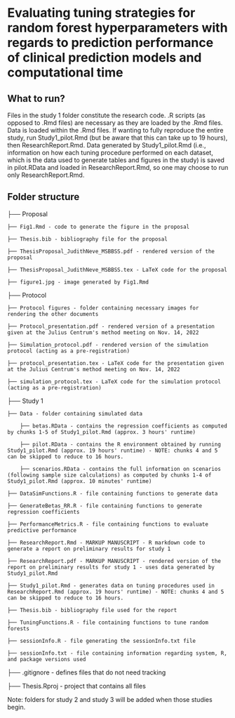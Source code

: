 # Evaluating tuning strategies for random forest hyperparameters with regards to prediction performance of clinical prediction models and computational time

## What to run?

Files in the study 1 folder constitute the research code. .R scripts (as opposed to .Rmd files) are necessary as they are loaded by the .Rmd files. Data is loaded within the .Rmd files. If wanting to fully reproduce the entire study, run Study1_pilot.Rmd (but be aware that this can take up to 19 hours), then ResearchReport.Rmd. Data generated by Study1_pilot.Rmd (i.e., information on how each tuning procedure performed on each dataset, which is the data used to generate tables and figures in the study) is saved in pilot.RData and loaded in ResearchReport.Rmd, so one may choose to run only ResearchReport.Rmd.

## Folder structure

├── Proposal

    ├── Fig1.Rmd - code to generate the figure in the proposal
    
    ├── Thesis.bib - bibliography file for the proposal
    
    ├── ThesisProposal_JudithNeve_MSBBSS.pdf - rendered version of the proposal
    
    ├── ThesisProposal_JudithNeve_MSBBSS.tex - LaTeX code for the proposal
    
    ├── figure1.jpg - image generated by Fig1.Rmd
    
├── Protocol

    ├── Protocol figures - folder containing necessary images for rendering the other documents
    
    ├── Protocol_presentation.pdf - rendered version of a presentation given at the Julius Centrum's method meeting on Nov. 14, 2022
    
    ├── Simulation_protocol.pdf - rendered version of the simulation protocol (acting as a pre-registration)
    
    ├── protocol_presentation.tex - LaTeX code for the presentation given at the Julius Centrum's method meeting on Nov. 14, 2022
    
    ├── simulation_protocol.tex - LaTeX code for the simulation protocol (acting as a pre-registration)
    
├── Study 1

    ├── Data - folder containing simulated data
    
        ├── betas.RData - contains the regression coefficients as computed by chunks 1-5 of Study1_pilot.Rmd (approx. 3 hours' runtime)
        
        ├── pilot.RData - contains the R environment obtained by running Study1_pilot.Rmd (approx. 19 hours' runtime) - NOTE: chunks 4 and 5 can be skipped to reduce to 16 hours.
        
        ├── scenarios.RData - contains the full information on scenarios (following sample size calculations) as computed by chunks 1-4 of Study1_pilot.Rmd (approx. 10 minutes' runtime)
    
    ├── DataSimFunctions.R - file containing functions to generate data
    
    ├── GenerateBetas_RR.R - file containing functions to generate regression coefficients
    
    ├── PerformanceMetrics.R - file containing functions to evaluate predictive performance
    
    ├── ResearchReport.Rmd - MARKUP MANUSCRIPT - R markdown code to generate a report on preliminary results for study 1
    
    ├── ResearchReport.pdf - MARKUP MANUSCRIPT - rendered version of the report on preliminary results for study 1 - uses data generated by Study1_pilot.Rmd
    
    ├── Study1_pilot.Rmd - generates data on tuning procedures used in ResearchReport.Rmd (approx. 19 hours' runtime) - NOTE: chunks 4 and 5 can be skipped to reduce to 16 hours.
    
    ├── Thesis.bib - bibliography file used for the report
    
    ├── TuningFunctions.R - file containing functions to tune random forests
    
    ├── sessionInfo.R - file generating the sessionInfo.txt file
    
    ├── sessionInfo.txt - file containing information regarding system, R, and package versions used

├── .gitignore - defines files that do not need tracking

├── Thesis.Rproj - project that contains all files


Note: folders for study 2 and study 3 will be added when those studies begin.
